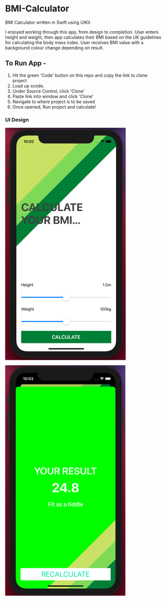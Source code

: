 # BMI-Calculator
BMI Calculator written in Swift using UIKit

I enjoyed working through this app, from design to completion.
User enters height and weight, then app calculates their BMI based on the UK guidelines for calculating the body mass index.
User receives BMI value with a background colour change depending on result.

## To Run App - 

1. Hit the green 'Code' button on this repo and copy the link to clone project
2. Load up xcode.
3. Under Source Control, click 'Clone'
4. Paste link into window and click 'Clone'
5. Navigate to where project is to be saved
6. Once opened, Run project and calculate!

### UI Design

![](images/Main.png)

![](images/Results.png)

